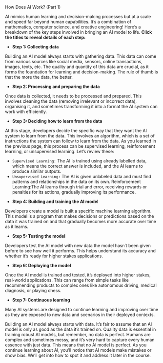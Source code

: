 How Does AI Work? (Part 1)

AI mimics human learning and decision-making processes but at a scale and speed far beyond human capabilities. It’s a combination of mathematics, computer science, and creative engineering! Here’s a breakdown of the key steps involved in bringing an AI model to life. **Click the titles to reveal details of each step:**

+ **Step 1: Collecting data**

Building an AI model always starts with gathering data. This data can come from various sources like social media, sensors, online transactions, images, texts, etc. The quality and quantity of this data are crucial, as it forms the foundation for learning and decision-making. The rule of thumb is that the more the data, the better.

+ **Step 2: Processing and preparing the data**

Once data is collected, it needs to be processed and prepared. This involves cleaning the data (removing irrelevant or incorrect data), organising it, and sometimes transforming it into a format the AI system can work with efficiently.

+ **Step 3: Deciding how to learn from the data**

At this stage, developers decide the specific way that they want the AI system to learn from the data. This involves an algorithm, which is a set of instructions the system can follow to learn from the data. As you learned in the previous page, this process can be supervised learning, reinforcement learning, or unsupervised learning. Let’s review these:
- `Supervised Learning:` The AI is trained using already labelled data, which means the correct answer is included, and the AI learns to produce similar outputs.
- `Unsupervised Learning:` The AI is given unlabeled data and must find patterns and relationships in the data on its own. Reinforcement Learning:The AI learns through trial and error, receiving rewards or penalties for its actions, gradually improving its performance.

+ **Step 4: Building and training the AI model**

Developers create a model is built a specific machine learning algorithm. This model is a program that makes decisions or predictions based on the data it was trained on and that gradually becomes more accurate over time as it learns.

+ **Step 5: Testing the model**

Developers test the AI model with new data the model hasn’t been given before to see how well it performs. This helps understand its accuracy and whether it’s ready for higher stakes applications.

+ **Step 6: Deploying the model**

Once the AI model is trained and tested, it’s deployed into higher stakes, real-world applications. This can range from simple tasks like recommending products to complex ones like autonomous driving, medical diagnosis, or playing chess.

+ **Step 7: Continuous learning**

Many AI systems are designed to continue learning and improving over time as they are exposed to new data and scenarios in their deployed contexts.

Building an AI model always starts with data. It’s fair to assume that an AI model is only as good as the data it’s trained on. Quality data is essential in training robust AI models, but remember, no data is perfect. Humans are complex and sometimes messy, and it’s very hard to capture every human essence with just data. This means that no AI model is perfect. As you continue learning about AI, you’ll notice that AI models make mistakes or show bias. We’ll get into how to spot it and address it later in the course.
